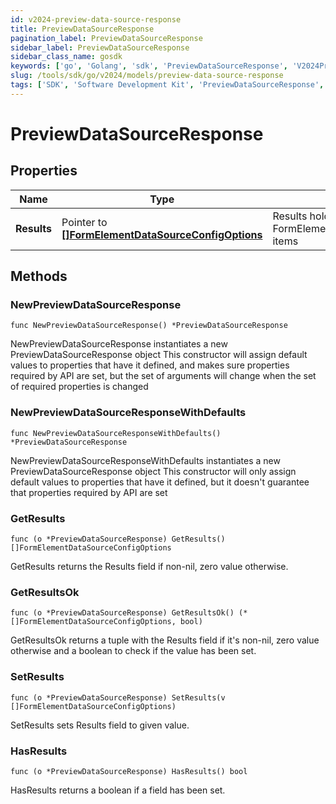 ```yaml
---
id: v2024-preview-data-source-response
title: PreviewDataSourceResponse
pagination_label: PreviewDataSourceResponse
sidebar_label: PreviewDataSourceResponse
sidebar_class_name: gosdk
keywords: ['go', 'Golang', 'sdk', 'PreviewDataSourceResponse', 'V2024PreviewDataSourceResponse'] 
slug: /tools/sdk/go/v2024/models/preview-data-source-response
tags: ['SDK', 'Software Development Kit', 'PreviewDataSourceResponse', 'V2024PreviewDataSourceResponse']
---
```


# PreviewDataSourceResponse

## Properties

Name | Type | Description | Notes
------------ | ------------- | ------------- | -------------
**Results** | Pointer to [**[]FormElementDataSourceConfigOptions**](form-element-data-source-config-options) | Results holds a list of FormElementDataSourceConfigOptions items | [optional] 

## Methods

### NewPreviewDataSourceResponse

`func NewPreviewDataSourceResponse() *PreviewDataSourceResponse`

NewPreviewDataSourceResponse instantiates a new PreviewDataSourceResponse object
This constructor will assign default values to properties that have it defined,
and makes sure properties required by API are set, but the set of arguments
will change when the set of required properties is changed

### NewPreviewDataSourceResponseWithDefaults

`func NewPreviewDataSourceResponseWithDefaults() *PreviewDataSourceResponse`

NewPreviewDataSourceResponseWithDefaults instantiates a new PreviewDataSourceResponse object
This constructor will only assign default values to properties that have it defined,
but it doesn't guarantee that properties required by API are set

### GetResults

`func (o *PreviewDataSourceResponse) GetResults() []FormElementDataSourceConfigOptions`

GetResults returns the Results field if non-nil, zero value otherwise.

### GetResultsOk

`func (o *PreviewDataSourceResponse) GetResultsOk() (*[]FormElementDataSourceConfigOptions, bool)`

GetResultsOk returns a tuple with the Results field if it's non-nil, zero value otherwise
and a boolean to check if the value has been set.

### SetResults

`func (o *PreviewDataSourceResponse) SetResults(v []FormElementDataSourceConfigOptions)`

SetResults sets Results field to given value.

### HasResults

`func (o *PreviewDataSourceResponse) HasResults() bool`

HasResults returns a boolean if a field has been set.


